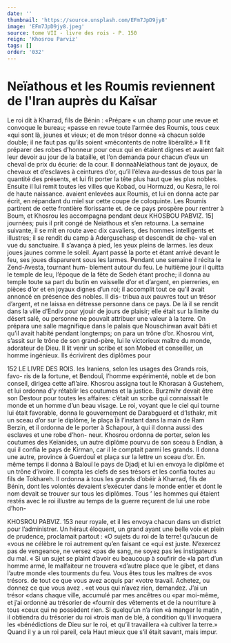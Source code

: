 ```yaml
---
date: ''
thumbnail: 'https://source.unsplash.com/EFm7JpD9jy8'
image: 'EFm7JpD9jy8.jpeg'
source: tome VII - livre des rois - P. 150
reign: 'Khosrou Parviz'
tags: []
order: '032'
---
```


# Neïathous et les Roumis reviennent de l'Iran auprès du Kaïsar

Le roi dit à Kharrad, fils de Bénin : «Prépare
« un champ pour une revue et convoque le bureau; «passe en revue toute l’armée des Roumis, tous ceux
«qui sont là, jeunes et vieux; et de mon trésor donne
«à chacun solde double; il ne faut pas qu’ils soient «mécontents de notre libéralité.» Il fit préparer des
robes d’honneur pour ceux qui en étaient dignes et avaient fait leur devoir au jour de la bataille, et l’on demanda pour chacun d’eux un cheval de prix du écurie: de la cour. Il donnaàNeïathous tant de joyaux,
de chevaux et d’esclaves à ceintures d’or, qu’il l’éleva
au-dessus de tous par la quantité des présents, et
lui fit porter la tête plus haut que les plus nobles. Ensuite il lui remit toutes les villes que Kobad, ou Hormuzd, ou Kesra, le roi de haute naissance. avaient enlevées aux Roumis, et lui en donna acte par écrit, en répandant du miel sur cette coupe de coloquinte. Les Roumis partirent de cette frontière florissante et. de ce pays prospère pour rentrer à Boum, et Khosrou les accompagna pendant deux
KHOSBOU PABVlZ. 15] journées; puis il prit congé de Neïathous et s’en
retourna.
La semaine suivante, il se mit en route avec dix
cavaliers, des hommes intelligents et illustres; il se rendit du camp à Aderguschasp et descendit de che- val en vue du sanctuaire. Il s’avança à pied, les yeux
pleins de larmes. les deux joues jaunes comme le soleil. Ayant passé la porte et étant arrivé devant le
feu, ses joues disparurent sous les larmes. Pendant une semaine il récita le Zend-Avesta, tournant hum- blement autour du feu. Le huitième jour il quitta le temple de leu, l’époque de la fête de Sedeh étant
proche; il donna au temple toute sa part du butin en vaisselle d’or et d’argent, en pierreries, en pièces
d’or et en joyaux dignes d’un roi; il accomplit tout
ce qu’il avait annoncé en présence des nobles. Il dis-
tribua aux pauvres tout un trésor d’argent, et ne laissa en détresse personne dans ce pays.
De là il se rendit dans la ville d’Endiv pour yjouir de jours de plaisir; elle était sur la limite du désert salé, ou personne ne pouvait attribuer une valeur à la terre. On prépara une salle magnifique dans le palais que Nouschirwan avait bâti et qu’il avait habité pendant longtemps; on para un trône d’or. Khosrou vint, s’assit sur le trône de son grand-père, lui le victorieux maître du monde, adorateur de Dieu. Il
lit venir un scribe et son Mobed et conseiller, un homme ingénieux. Ils écrivirent des diplômes pour

152 LE LIVRE DES ROIS.
les Iraniens, selon les usages des Grands rois, favo- ris de la fortune, et Bendouî, l’homme expérimenté,
noble et de bon conseil, dirigea cette afl’aire. Khosrou assigna tout le Khorasan à Gustehem, et lui ordonna d’y rétablir les coutumes et la justice. Burzmihr devait être son Destour pour toutes les affaires: c’était
un scribe qui connaissait le monde et un homme d’un beau visage. Le roi, voyant que le ciel qui tourne lui était favorable, donna le gouvernement de Darabguerd et d’Isthakr, mit un sceau d’or sur le diplôme, le plaça Ïà l’instant dans la main de Ram
Berzin, et il ordonna de le porter à Schapour, à qui il donna aussi des esclaves et une robe d’hon- neur.
Khosrou ordonna de porter, selon les coutumes des Keïanides, un autre diplôme pourvu de son sceau
à Endian, à qui il confia le pays de Kirman, car il
le comptait parmi les grands. Il donna une autre, province à Guerdouî et plaça sur la lettre un sceau
d’or. En. même temps il donna à Balouï le pays de
Djadj et lui en envoya le diplôme et un trône d’ivoire.
Il compta les clefs de ses trésors et les confia toutes
au fils de Tokhareh. Il ordonna à tous les grands d’obéir à Kharrad, fils de Bénin, dont les volontés
devaient s’exécuter dans le monde entier et dont le
nom devait se trouver sur tous les diplômes. Tous ’ les hommes qui étaient restés avec le roi illustre au
temps de la guerre reçurent de lui une robe d’hon-

KHOSROU PABVlZ. 153 neur royale, et il les envoya chacun dans un district
pour l’administrer. Un héraut éloquent, un grand
ayant une belle voix et plein de prudence, proclamait partout : «O sujets du roi de la terre! qu’aucun de «vous ne célèbre le roi autrement qu’en faisant ce
«qui est juste. N’exercez pas de vengeance, ne versez «pas de sang, ne soyez pas les instigateurs du mal.
« Si un sujet se plaint d’avoir eu beaucoup à soufirir de
«la part d’un homme armé, le malfaiteur ne trouvera «d’autre place que le gibet, et dans l’autre monde
«les tourments du feu. Vous êtes tous les maîtres de «vos trésors. de tout ce que vous avez acquis par «votre travail. Achetez, ou donnez ce que vous avez . «et vous qui n’avez rien, demandez. J’ai un trésor
«dans chaque ville, accumulé par mes ancêtres ou «par moi-même, et j’ai ordonné au trésorier de «fournir des vêtements et de la nourriture à tous «ceux qui ne possèdent rien. Si quelqu’un n’a rien
«à manger le matin , il obtiendra du trésorier du roi «trois man de blé, à condition qu’il invoquera les «bénédictions de Dieu sur le roi, et qu’il travaillera
«à cultiver la terre.» Quand il y a un roi pareil, cela Haut mieux que s’il était savant, mais impur.
